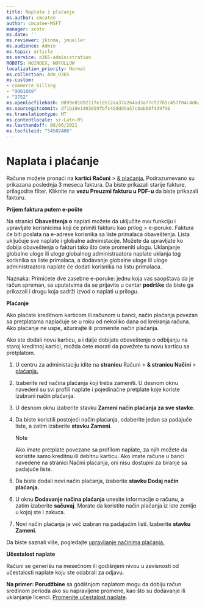 ```yaml
---
title: Naplata i plaćanje
ms.author: cmcatee
author: cmcatee-MSFT
manager: scotv
ms.date: ''
ms.reviewer: jkinma, jmueller
ms.audience: Admin
ms.topic: article
ms.service: o365-administration
ROBOTS: NOINDEX, NOFOLLOW
localization_priority: Normal
ms.collection: Adm_O365
ms.custom:
- commerce_billing
- "9001669"
- "3752"
ms.openlocfilehash: 0899e81892117e1d512aa37a264ad3a77cf27b5c457f04c4d6a8d56753300543
ms.sourcegitcommit: d71b18e1403859fbfc45ddd9a57c8ab68f4d9f96
ms.translationtype: MT
ms.contentlocale: sr-Latn-RS
ms.lasthandoff: 08/06/2021
ms.locfileid: "54502406"
---
```

# <a name="billing-and-payment"></a>Naplata i plaćanje

Račune možete pronaći na **kartici Računi**  >  [& plaćanja.](https://go.microsoft.com/fwlink/p/?linkid=848039)  Podrazumevano su prikazana poslednja 3 meseca faktura.  Da biste prikazali starije fakture, prilagodite filter.  Kliknite na **vezu Preuzmi fakturu u PDF-u** da biste prikazali fakturu.

**Prijem faktura putem e-pošte**

Na stranici **Obaveštenja o** naplati možete da uključite ovu funkciju i upravljate korisnicima koji će primiti fakturu kao prilog  >  [](https://go.microsoft.com/fwlink/p/?linkid=853212)  e-poruke. Faktura će biti poslata na e-adrese korisnika sa liste primalaca obaveštenja. Lista uključuje sve naplate i globalne administacije.  Možete da upravljate ko dobija obaveštenja o fakturi tako što ćete promeniti ulogu.  Uklanjanje globalne uloge ili uloge globalnog administraatora naplate uklanja tog korisnika sa liste primalaca, a dodavanje globalne uloge ili uloge administraatora naplate će dodati korisnika na listu primalaca.

Naznaka: Primićete dve zasebne e-poruke: jednu koja vas saopštava da je račun spreman, sa uputstvima da se prijavite u centar **podrške** da biste ga prikazali i drugu koja sadrži izvod o naplati u prilogu.

**Plaćanje**

Ako plaćate kreditnom karticom ili računom u banci, način plaćanja povezan sa pretplatama naplaćuje se u roku od nekoliko dana od kreiranja računa. Ako plaćanje ne uspe, ažurirajte ili promenite način plaćanja.

Ako ste dodali novu karticu, a i dalje dobijate obaveštenje o odbijanju na staroj kreditnoj kartici, možda ćete morati da povežete tu novu karticu sa pretplatom.

1. U centru za administaciju idite na **stranicu** Računi  >  **& stranicu Načini**  >  [plaćanja.](https://go.microsoft.com/fwlink/p/?linkid=2018806)

2. Izaberite red načina plaćanja koji treba zameniti. U desnom oknu navedeni su svi profili naplate i pojedinačne pretplate koje koriste izabrani način plaćanja.

3. U desnom oknu izaberite stavku **Zameni način plaćanja za sve stavke**.

4. Da biste koristili postojeći način plaćanja, odaberite jedan sa padajuće liste, a zatim izaberite **stavku Zameni**.

    > [!NOTE]
    > Ako imate pretplate povezane sa profilom naplate, za njih možete da koristite samo kreditnu ili debitnu karticu. Ako imate račune u banci  navedene na stranici Načini plaćanja, oni nisu dostupni za biranje sa padajuće liste.

5. Da biste dodali novi način plaćanja, izaberite **stavku Dodaj način plaćanja.**

6. U oknu **Dodavanje načina plaćanja** unesite informacije o računu, a zatim izaberite **sačuvaj**. Morate da koristite način plaćanja iz iste zemlje u kojoj ste i zakuca.

7. Novi način plaćanja je već izabran na padajućim listi. Izaberite **stavku Zameni**.

Da biste saznali više, pogledajte [upravljanje načinima plaćanja.](/microsoft-365/commerce/billing-and-payments/manage-payment-methods)

**Učestalost naplate**

Računi se generišu na mesečnom ili godišnjem nivou u zavisnosti od učestalosti naplate koju ste odabrali za odjavu.  

**Na primer: Porudžbine** sa godišnjom naplatom mogu da dobiju račun sredinom perioda ako su napravljene promene, kao što su dodavanje ili uklanjanje licenci. [Promenite učestalost naplate](/microsoft-365/commerce/billing-and-payments/change-payment-frequency).
